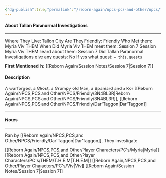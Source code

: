 ```yaml
---
{"dg-publish":true,"permalink":"/reborn-again/npcs-pcs-and-other/npcs/friendly/tallan-paranormal-investigations/"}
---
```



#### About Tallan Paranormal Investigations
---
Where They Live: Tallon City 
Are They Friendly: Friendly 
Who Met them: Myria Viv THEM
When Did Myria Viv THEM meet them: Session 7
Session Myria Viv THEM heard about them: Session 7
Did Tallan Paranormal Investigations give any quests: No
	If yes what quest: `= this.quests`


**First Mentioned in:** [[Reborn Again/Session Notes/Session 7\|Session 7]]
#### Description
A warforged, a Ghost, a Grumpy old Man, a Spaniard and a Kor
[[Reborn Again/NPCS,PCS,and Other/NPCS/Friendly/3N4BL3R\|Reborn Again/NPCS,PCS,and Other/NPCS/Friendly/3N4BL3R]], [[Reborn Again/NPCS,PCS,and Other/NPCS/Friendly/Dar'Taggon\|Dar'Taggon]]

---

#### Notes
---
Ran by [[Reborn Again/NPCS,PCS,and Other/NPCS/Friendly/Dar'Taggon\|Dar'Taggon]], They investigate

[[Reborn Again/NPCS,PCS,and Other/Player Characters/PC's/Myria\|Myria]]
[[Reborn Again/NPCS,PCS,and Other/Player Characters/PC's/THEM/T.H.E.M\|T.H.E.M]]
[[Reborn Again/NPCS,PCS,and Other/Player Characters/PC's/Viv\|Viv]]
[[Reborn Again/Session Notes/Session 7\|Session 7]]
